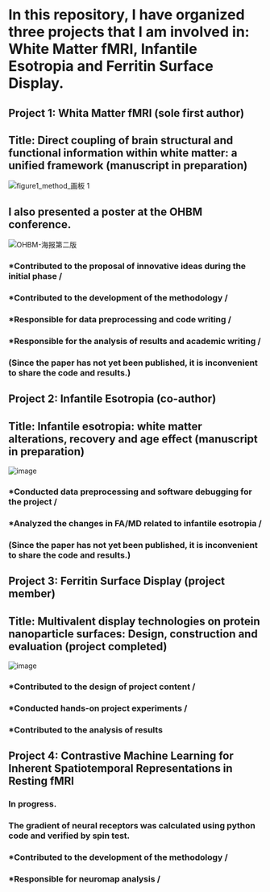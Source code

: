 # In this repository, I have organized three projects that I am involved in: White Matter fMRI, Infantile Esotropia and Ferritin Surface Display.

## Project 1: Whita Matter fMRI (sole first author)

## Title: Direct coupling of brain structural and functional information within white matter: a unified framework (manuscript in preparation)

![figure1_method_画板 1](https://github.com/user-attachments/assets/d1e7ff8a-18ef-4173-8d7c-ef38e247f67f)

## I also presented a poster at the OHBM conference.

![OHBM-海报第二版](https://github.com/user-attachments/assets/100a239e-081f-4bad-92bb-98ed141b99f9)


### *Contributed to the proposal of innovative ideas during the initial phase /
### *Contributed to the development of the methodology /
### *Responsible for data preprocessing and code writing / 
### *Responsible for the analysis of results and academic writing / 
### (Since the paper has not yet been published, it is inconvenient to share the code and results.)

## Project 2: Infantile Esotropia (co-author)

## Title: Infantile esotropia: white matter alterations, recovery and age effect (manuscript in preparation)
![image](https://github.com/user-attachments/assets/568bdfea-7065-485c-80ac-5e1c42668cc6)


### *Conducted data preprocessing and software debugging for the project /
### *Analyzed the changes in FA/MD related to infantile esotropia /
### (Since the paper has not yet been published, it is inconvenient to share the code and results.)

## Project 3: Ferritin Surface Display (project member)

## Title: Multivalent display technologies on protein nanoparticle surfaces: Design, construction and evaluation (project completed)

![image](https://github.com/user-attachments/assets/acbbde59-9ed4-4dd8-b552-c364903d740a)

### *Contributed to the design of project content / 
### *Conducted hands-on project experiments / 
### *Contributed to the analysis of results 

## Project 4: Contrastive Machine Learning for Inherent Spatiotemporal Representations in Resting fMRl
### In progress.
### The gradient of neural receptors was calculated using python code and verified by spin test.
### *Contributed to the development of the methodology /
### *Responsible for neuromap analysis / 


